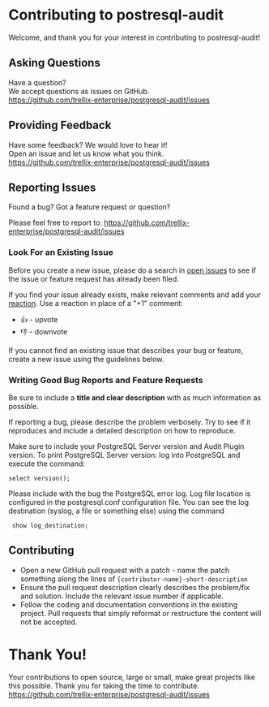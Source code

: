 # Contributing to postresql-audit

Welcome, and thank you for your interest in contributing to postresql-audit!


## Asking Questions

Have a question? </br> 
We accept questions as issues on GitHub.</br>
https://github.com/trellix-enterprise/postgresql-audit/issues


## Providing Feedback

Have some feedback? We would love to hear it!</br>
Open an issue and let us know what you think.</br>
https://github.com/trellix-enterprise/postgresql-audit/issues


## Reporting Issues
Found a bug? Got a feature request or question?

Please feel free to report to: https://github.com/trellix-enterprise/postgresql-audit/issues

### Look For an Existing Issue

Before you create a new issue, please do a search in [open issues](https://github.com/mcafee/postgresql-audit/issues) to see if the issue or feature request has already been filed.

If you find your issue already exists, make relevant comments and add your [reaction](https://github.com/blog/2119-add-reactions-to-pull-requests-issues-and-comments). Use a reaction in place of a "+1" comment:

* 👍 - upvote
* 👎 - downvote

If you cannot find an existing issue that describes your bug or feature, create a new issue using the guidelines below.

### Writing Good Bug Reports and Feature Requests

Be sure to include a **title and clear description** with as much information as possible.

If reporting a bug, please describe the problem verbosely. Try to see if it reproduces and
include a detailed description on how to reproduce.

Make sure to include your PostgreSQL Server version and Audit Plugin version.
To print PostgreSQL Server version: log into PostgreSQL and execute the command:

    select version();

Please include with the bug the PostgreSQL error log.
Log file location is configured in the postgresql.conf configuration
file.  You can see the log destination (syslog, a file or something else)
using the command

     show log_destination;

## Contributing 

* Open a new GitHub pull request with a patch - name the patch something along the lines of `{contributor-name}-short-description`
* Ensure the pull request description clearly describes the problem/fix and solution.  Include the relevant issue number if applicable.
* Follow the coding and documentation conventions in the existing project.  Pull requests that simply reformat or restructure the content will not be accepted.


# Thank You!

Your contributions to open source, large or small, make great projects like this possible. Thank you for taking the time to contribute.
https://github.com/trellix-enterprise/postgresql-audit/issues